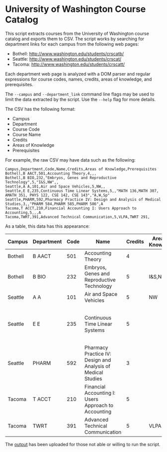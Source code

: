 # University of Washington Course Catalog

This script extracts courses from the University of Washington course catalog and exports them to CSV. The script works by searching for department links for each campus from the following web pages:

* Bothell: http://www.washington.edu/students/crscatb/
* Seattle: http://www.washington.edu/students/crscat/
* Tacoma: http://www.washington.edu/students/crscatt/

Each department web page is analyzed with a DOM parser and regular expressions for course codes, names, credits, areas of knowledge, and prerequisites.

The ```--campus``` and ```--department_link``` command line flags may be used to limit the data extracted by the script. Use the ```--help``` flag for more details.

The CSV has the following format:

* Campus
* Department
* Course Code
* Course Name
* Credits
* Areas of Knowledge
* Prerequisites

For example, the raw CSV may have data such as the following:

```
Campus,Department,Code,Name,Credits,Areas of Knowledge,Prerequisites
Bothell,B AACT,501,Accounting Theory,4,,,
Bothell,B BIO,232,"Embryos, Genes and Reproductive Technology",5,"I&S,NW",,
Seattle,A A,101,Air and Space Vehicles,5,NW,,
Seattle,E E,235,Continuous Time Linear Systems,5,,"MATH 136,MATH 307, AMATH 351, PHYS 122, CSE 142, CSE 143","A,W,Sp"
Seattle,PHARM,592,Pharmacy Practice IV: Design and Analysis of Medical Studies,3,,"PHARM 584,PHARM 585,PHARM 586",A
Tacoma,T ACCT,210,Financial Accounting I: Users Approach to Accounting,5,,,A
Tacoma,TWRT,391,Advanced Technical Communication,5,VLPA,TWRT 291,
```

As a table, this data has this appearance:

| Campus | Department | Code | Name | Credits | Areas of Knowledge | Prerequisites | Offered |
| ------ | ---------- | ---- | ---- | ------- | ------------------ | ------------- | ------- |
| Bothell | B AACT | 501 | Accounting Theory | 4 | | | |
| Bothell | B BIO | 232 | Embryos, Genes and Reproductive Technology | 5 | I&S,NW | | |
| Seattle | A A | 101 | Air and Space Vehicles | 5 | NW | | |
| Seattle | E E | 235 | Continuous Time Linear Systems | 5 | | MATH 136,MATH 307,AMATH 351,PHYS 122,CSE 142,CSE 143 | A,W,Sp |
| Seattle | PHARM | 592 | Pharmacy Practice IV: Design and Analysis of Medical Studies | 3 | | PHARM 584,PHARM 585,PHARM 586 | |
| Tacoma | T ACCT | 210 | Financial Accounting I: Users Approach to Accounting | 5 | | | A |
| Tacoma | TWRT | 391 | Advanced Technical Communication | 5 | VLPA | TWRT 291 | |

The [output](uwcourses.csv) has been uploaded for those not able or willing to run the script.

